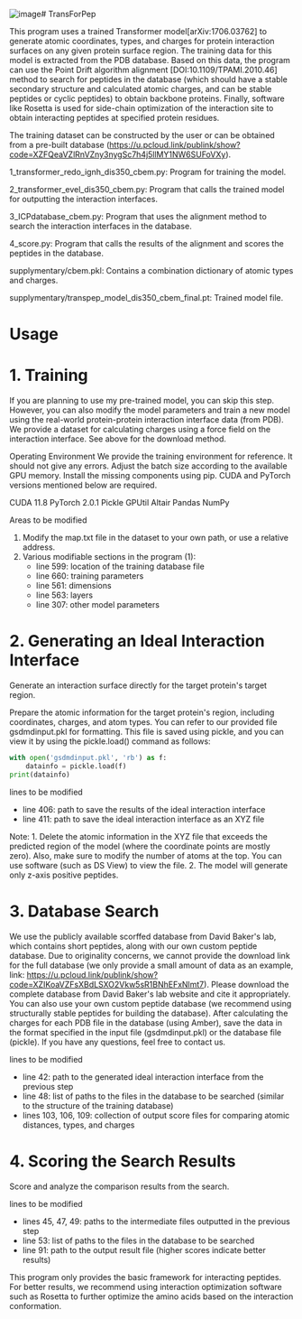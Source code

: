 ![image](https://github.com/snhoau/TransForPep/assets/31702244/f3c32085-f2db-427a-97c8-afa8209c8bff)# TransForPep

This program uses a trained Transformer model[arXiv:1706.03762] to generate atomic coordinates, types, and charges for protein interaction surfaces on any given protein surface region. The training data for this model is extracted from the PDB database. Based on this data, the program can use the Point Drift algorithm alignment [DOI:10.1109/TPAMI.2010.46] method to search for peptides in the database (which should have a stable secondary structure and calculated atomic charges, and can be stable peptides or cyclic peptides) to obtain backbone proteins. Finally, software like Rosetta is used for side-chain optimization of the interaction site to obtain interacting peptides at specified protein residues.

The training dataset can be constructed by the user or can be obtained from a pre-built database (https://u.pcloud.link/publink/show?code=XZFQeaVZlRnVZny3nygSc7h4j5llMY1NW6SUFoVXy).

1_transformer_redo_ignh_dis350_cbem.py: Program for training the model.

2_transformer_evel_dis350_cbem.py: Program that calls the trained model for outputting the interaction interfaces.

3_ICPdatabase_cbem.py: Program that uses the alignment method to search the interaction interfaces in the database.

4_score.py: Program that calls the results of the alignment and scores the peptides in the database.

supplymentary/cbem.pkl: Contains a combination dictionary of atomic types and charges.

supplymentary/transpep_model_dis350_cbem_final.pt: Trained model file.

# Usage

# 1. Training
If you are planning to use my pre-trained model, you can skip this step. However, you can also modify the model parameters and train a new model using the real-world protein-protein interaction interface data (from PDB). We provide a dataset for calculating charges using a force field on the interaction interface. See above for the download method.

Operating Environment
We provide the training environment for reference. It should not give any errors. Adjust the batch size according to the available GPU memory. Install the missing components using pip. CUDA and PyTorch versions mentioned below are required.

CUDA 11.8
PyTorch 2.0.1
Pickle
GPUtil
Altair
Pandas
NumPy

Areas to be modified
1) Modify the map.txt file in the dataset to your own path, or use a relative address.
2) Various modifiable sections in the program (1):
   - line 599: location of the training database file
   - line 660: training parameters
   - line 561: dimensions
   - line 563: layers
   - line 307: other model parameters

# 2. Generating an Ideal Interaction Interface
Generate an interaction surface directly for the target protein's target region.

Prepare the atomic information for the target protein's region, including coordinates, charges, and atom types. You can refer to our provided file gsdmdinput.pkl for formatting. This file is saved using pickle, and you can view it by using the pickle.load() command as follows:

```python
with open('gsdmdinput.pkl', 'rb') as f:
    datainfo = pickle.load(f)
print(datainfo)
```

lines to be modified
- line 406: path to save the results of the ideal interaction interface
- line 411: path to save the ideal interaction interface as an XYZ file

Note: 1. Delete the atomic information in the XYZ file that exceeds the predicted region of the model (where the coordinate points are mostly zero). Also, make sure to modify the number of atoms at the top. You can use software (such as DS View) to view the file.
2. The model will generate only z-axis positive peptides. 

# 3. Database Search
We use the publicly available scorffed database from David Baker's lab, which contains short peptides, along with our own custom peptide database. Due to originality concerns, we cannot provide the download link for the full database (we only provide a small amount of data as an example, link: https://u.pcloud.link/publink/show?code=XZIKoaVZFsXBdLSXO2Vkw5sR1BNhEFxNlmt7). Please download the complete database from David Baker's lab website and cite it appropriately. You can also use your own custom peptide database (we recommend using structurally stable peptides for building the database). After calculating the charges for each PDB file in the database (using Amber), save the data in the format specified in the input file (gsdmdinput.pkl) or the database file (pickle). If you have any questions, feel free to contact us.

lines to be modified
- line 42: path to the generated ideal interaction interface from the previous step
- line 48: list of paths to the files in the database to be searched (similar to the structure of the training database)
- lines 103, 106, 109: collection of output score files for comparing atomic distances, types, and charges

# 4. Scoring the Search Results
Score and analyze the comparison results from the search.

lines to be modified
- lines 45, 47, 49: paths to the intermediate files outputted in the previous step
- line 53: list of paths to the files in the database to be searched
- line 91: path to the output result file (higher scores indicate better results)

This program only provides the basic framework for interacting peptides. For better results, we recommend using interaction optimization software such as Rosetta to further optimize the amino acids based on the interaction conformation.


